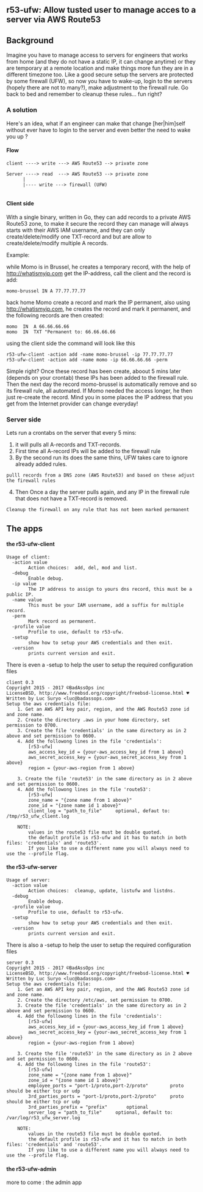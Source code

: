 
## r53-ufw: Allow tusted user to manage acces to a server via AWS Route53

## Background

Imagine you have to manage access to servers for engineers that works from home
(and they do not have a static IP, it can change anytime) or they are temporary at
a remote location and make things more fun they are in a different
timezone too. Like a good secure setup the servers are protected by some firewall (UFW),
so now you have to wake-up, login to the servers (hopely there are not to many?),
make adjustment to the firewall rule. Go back to bed and remember to cleanup these rules... fun right?

### A solution

Here's an idea, what if an engineer can make that change [her|him]self without ever have
to login to the server and even better the need to wake you up ?

#### Flow

```
client ----> write ---> AWS Route53 --> private zone

Server ----> read  ---> AWS Route53 --> private zone
      |
      |---- write ---> firewall (UFW)
      
```

#### Client side
With a single binary, written in Go, they can add records to a private AWS Route53 zone,
to make it secure the record they can manage will always starts with their AWS IAM username,
and they can only create/delete/modify one TXT-record and but are allow to create/delete/modify
multiple A records.

Example:

while Momo is in Brussel, he creates a temporary record, with the help of http://whatismyip.com get the IP-address,
call the client and the record is add:

```
momo-brussel IN A 77.77.77.77
```

back home Momo create a record and mark the IP permanent, also using http://whatismyip.com, he
creates the record and mark it permanent, and the following records are then created:

```
momo  IN  A 66.66.66.66
momo  IN  TXT "Permanent to: 66.66.66.66
```

using the client side the command will look like this
```
r53-ufw-client -action add -name momo-brussel -ip 77.77.77.77
r53-ufw-client -action add -name momo -ip 66.66.66.66 -perm
```

Simple right? Once these record has been create, aboout 5 mins later (depends on your crontab) these IPs has been added to
the firewall rule. Then the next day the record momo-brussel is automatically remove and so its firewall rule, all automated.
If Momo needed the access longer, he then just re-create the record. Mind you in some places the IP address that
you get from the Internet provider can change everyday!


### Server side
Lets run a crontabs  on the server that every 5 mins:
1. it will pulls all A-records and TXT-records.
2. First time all A-record IPs will be added to the firewall rule
3. By the second run its does the same thins, UFW takes care to ignore already added rules.

```
pulll records from a DNS zone (AWS Route53) and based on these adjust the firewall rules
```

4. Then Once a day the server pulls again, and any IP in the firewall rule that does not have a TXT-record is removed.
```
Cleanup the firewall on any rule that has not been marked permanent
```

## The apps

#### the r53-ufw-client

```
Usage of client:
  -action value
    	Action choices:  add, del, mod and list.
  -debug
    	Enable debug.
  -ip value
    	The IP address to assign to yours dns record, this must be a public IP.
  -name value
    	This must be your IAM username, add a suffix for multiple record.
  -perm
    	Mark record as permanent.
  -profile value
    	Profile to use, default to r53-ufw.
  -setup
    	show how to setup your AWS credentials and then exit.
  -version
    	prints current version and exit.
```

There is even a -setup to help the user to setup the required configuration files
```
client 0.3
Copyright 2015 - 2017 ©BadAssOps inc
LicenseBSD, http://www.freebsd.org/copyright/freebsd-license.html ♥
Written by Luc Suryo <luc@badassops.com>
Setup the aws credentials file:
	1. Get an AWS API key pair, region, and the AWS Route53 zone id and zone name.
	2. Create the directory .aws in your home directory, set permission to 0700.
	3. Create the file 'credentials' in the same directory as in 2 above and set permission to 0600.
	4. Add the followong lines in the file 'credentials':
		[r53-ufw]
		aws_access_key_id = {your-aws_access_key_id from 1 above}
		aws_secret_access_key = {your-aws_secret_access_key from 1 above}
		region = {your-aws-region from 1 above}

	3. Create the file 'route53' in the same directory as in 2 above and set permission to 0600.
	4. Add the followong lines in the file 'route53':
		[r53-ufw]
		zone_name = "{zone name from 1 above}"
		zone_id = "{zone name id 1 above}"
		client_log = "path_to_file"		optional, defaut to: /tmp/r53_ufw_client.log

	NOTE:
		values in the route53 file must be double quoted.
		the default profile is r53-ufw and it has to match in both files: 'credentials' and 'route53'.
		If you like to use a different name you will always need to use the --profile flag.
```


#### the r53-ufw-server
```
Usage of server:
  -action value
    	Action choices:  cleanup, update, listufw and listdns.
  -debug
    	Enable debug.
  -profile value
    	Profile to use, default to r53-ufw.
  -setup
    	show how to setup your AWS credentials and then exit.
  -version
    	prints current version and exit.
```

There is also a -setup to help the user to setup the required configuration files
```
server 0.3
Copyright 2015 - 2017 ©BadAssOps inc
LicenseBSD, http://www.freebsd.org/copyright/freebsd-license.html ♥
Written by Luc Suryo <luc@badassops.com>
Setup the aws credentials file:
	1. Get an AWS API key pair, region, and the AWS Route53 zone id and zone name.
	2. Create the directory /etc/aws, set permission to 0700.
	3. Create the file 'credentials' in the same directory as in 2 above and set permission to 0600.
	4. Add the followong lines in the file 'credentials':
		[r53-ufw]
		aws_access_key_id = {your-aws_access_key_id from 1 above}
		aws_secret_access_key = {your-aws_secret_access_key from 1 above}
		region = {your-aws-region from 1 above}

	3. Create the file 'route53' in the same directory as in 2 above and set permission to 0600.
	4. Add the followong lines in the file 'route53':
		[r53-ufw]
		zone_name = "{zone name from 1 above}"
		zone_id = "{zone name id 1 above}"
		employee_ports = "port-1/proto,port-2/proto"		proto should be either tcp or udp
		3rd_parties_ports = "port-1/proto,port-2/proto"		proto should be either tcp or udp
		3rd_parties_prefix = "prefix"		optional
		server_log = "path_to_file"		optional, default to: /var/log/r53_ufw_server.log

	NOTE:
		values in the route53 file must be double quoted.
		the default profile is r53-ufw and it has to match in both files: 'credentials' and 'route53'.
		If you like to use a different name you will always need to use the --profile flag.
```

#### the r53-ufw-admin
more to come : the admin app
